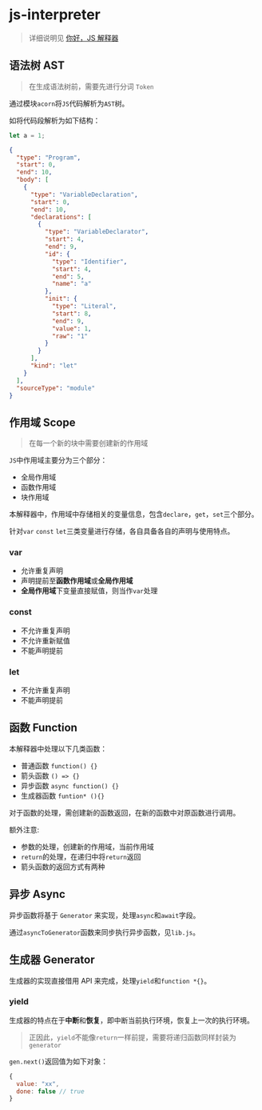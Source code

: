 # js-interpreter

> 详细说明见 [你好，JS 解释器](https://juejin.cn/post/7071265417196470280)

## 语法树 AST

> 在生成语法树前，需要先进行分词 `Token`

通过模块`acorn`将`JS`代码解析为`AST`树。

如将代码段解析为如下结构：

```js
let a = 1;
```

```json
{
  "type": "Program",
  "start": 0,
  "end": 10,
  "body": [
    {
      "type": "VariableDeclaration",
      "start": 0,
      "end": 10,
      "declarations": [
        {
          "type": "VariableDeclarator",
          "start": 4,
          "end": 9,
          "id": {
            "type": "Identifier",
            "start": 4,
            "end": 5,
            "name": "a"
          },
          "init": {
            "type": "Literal",
            "start": 8,
            "end": 9,
            "value": 1,
            "raw": "1"
          }
        }
      ],
      "kind": "let"
    }
  ],
  "sourceType": "module"
}
```

## 作用域 Scope

> 在每一个新的块中需要创建新的作用域

`JS`中作用域主要分为三个部分：

- 全局作用域
- 函数作用域
- 块作用域

本解释器中，作用域中存储相关的变量信息，包含`declare`，`get`，`set`三个部分。

针对`var` `const` `let`三类变量进行存储，各自具备各自的声明与使用特点。

### var

- 允许重复声明
- 声明提前至**函数作用域**或**全局作用域**
- **全局作用域**下变量直接赋值，则当作`var`处理

### const

- 不允许重复声明
- 不允许重新赋值
- 不能声明提前

### let

- 不允许重复声明
- 不能声明提前

## 函数 Function

本解释器中处理以下几类函数：

- 普通函数 `function() {}`
- 箭头函数 `() => {}`
- 异步函数 `async function() {}`
- 生成器函数 `funtion* (){}`

对于函数的处理，需创建新的函数返回，在新的函数中对原函数进行调用。

额外注意:

- 参数的处理，创建新的作用域，当前作用域
- `return`的处理，在递归中将`return`返回
- 箭头函数的返回方式有两种

## 异步 Async

异步函数将基于 `Generator` 来实现，处理`async`和`await`字段。

通过`asyncToGenerator`函数来同步执行异步函数，见`lib.js`。

## 生成器 Generator

生成器的实现直接借用 API 来完成，处理`yield`和`function *{}`。

### yield

生成器的特点在于**中断**和**恢复**，即中断当前执行环境，恢复上一次的执行环境。

> 正因此，`yield`不能像`return`一样前提，需要将递归函数同样封装为 `generator`

`gen.next()`返回值为如下对象：

```js
{
  value: "xx",
  done: false // true
}
```
